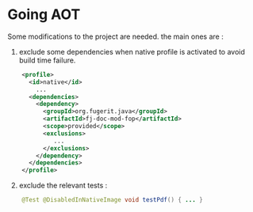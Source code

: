 # Going AOT

Some modifications to the project are needed. the main ones are : 

<v-clicks depth="1">

1. exclude some dependencies when native profile is activated to avoid build time failure.

```xml
    <profile>
      <id>native</id>
        ...
      <dependencies>
        <dependency>
          <groupId>org.fugerit.java</groupId>
          <artifactId>fj-doc-mod-fop</artifactId>
          <scope>provided</scope>
          <exclusions>
             ...
          </exclusions>
        </dependency>
      </dependencies>
    </profile>
```

<arrow v-click="[4, 5]" x1="700" y1="300" x2="220" y2="200" color="#953" width="2" arrowSize="1" />


2. exclude the relevant tests :

```java
    @Test @DisabledInNativeImage void testPdf() { ... }
```

</v-clicks>

<arrow v-click="[6, 7]" x1="700" y1="350" x2="220" y2="480" color="#539" width="2" arrowSize="1" />
